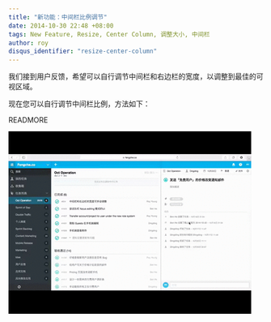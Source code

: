 ```yaml
---
title: "新功能：中间栏比例调节"
date: 2014-10-30 22:48 +08:00
tags: New Feature, Resize, Center Column, 调整大小, 中间栏
author: roy
disqus_identifier: "resize-center-column"
---
```


我们接到用户反馈，希望可以自行调节中间栏和右边栏的宽度，以调整到最佳的可视区域。

现在您可以自行调节中间栏比例，方法如下：

READMORE

![resize-column](resize-center-column/resize-center-column.gif)
